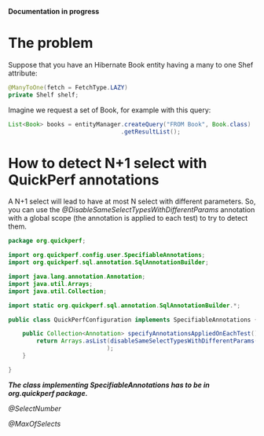 **Documentation in progress**
# The problem
Suppose that you have an Hibernate Book entity having a many to one Shef attribute:
```java
@ManyToOne(fetch = FetchType.LAZY)
private Shelf shelf;
```
Imagine we request a set of Book, for example with this query:

```java
List<Book> books = entityManager.createQuery("FROM Book", Book.class)
                                .getResultList();
```


# How to detect N+1 select with QuickPerf annotations
A N+1 select will lead to have at most N select with different parameters.
So, you can use the *@DisableSameSelectTypesWithDifferentParams* annotation with a global scope (the annotation is applied to each test) to try to detect them.

```java
package org.quickperf;

import org.quickperf.config.user.SpecifiableAnnotations;
import org.quickperf.sql.annotation.SqlAnnotationBuilder;

import java.lang.annotation.Annotation;
import java.util.Arrays;
import java.util.Collection;

import static org.quickperf.sql.annotation.SqlAnnotationBuilder.*;

public class QuickPerfConfiguration implements SpecifiableAnnotations {

    public Collection<Annotation> specifyAnnotationsAppliedOnEachTest() {
        return Arrays.asList(disableSameSelectTypesWithDifferentParams() // can some reveal N+1 selects
                            );
    }

}
```
***The class implementing SpecifiableAnnotations has to be in org.quickperf package.***

*@SelectNumber*

*@MaxOfSelects*